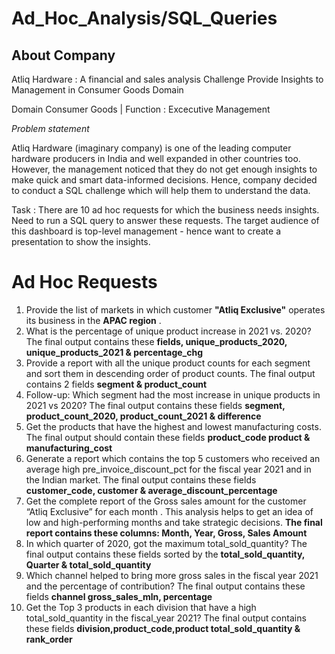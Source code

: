 # Ad_Hoc_Analysis/SQL_Queries
## About Company
Atliq Hardware : A financial and sales analysis Challenge Provide Insights to Management in Consumer Goods Domain

Domain Consumer Goods | Function : Excecutive Management

*Problem statement*

Atliq Hardware (imaginary company) is one of the leading computer hardware producers in India and well expanded in other countries too. However, the management noticed that they do not get enough insights to make quick and smart data-informed decisions. Hence, company decided to conduct a SQL challenge which will help them to understand the data.

Task : There are 10 ad hoc requests for which the business needs insights. Need to run a SQL query to answer these requests. The target audience of this dashboard is top-level management - hence want to create a presentation to show the insights.

# Ad Hoc Requests
1. Provide the list of markets in which customer **"Atliq Exclusive"** operates its business in the **APAC region** .
2. What is the percentage of unique product increase in 2021 vs. 2020? The final output contains these **fields, unique_products_2020, unique_products_2021 & percentage_chg**
3. Provide a report with all the unique product counts for each segment and sort them in descending order of product counts. The final output contains 2 fields **segment & product_count**
4. Follow-up: Which segment had the most increase in unique products in 2021 vs 2020? The final output contains these fields **segment, product_count_2020, product_count_2021 & difference**
5. Get the products that have the highest and lowest manufacturing costs. The final output should contain these fields **product_code product & manufacturing_cost**
6. Generate a report which contains the top 5 customers who received an average high pre_invoice_discount_pct for the fiscal year 2021 and in the Indian market. The final output contains these fields **customer_code, customer & average_discount_percentage**
7. Get the complete report of the Gross sales amount for the customer “Atliq Exclusive” for each month . This analysis helps to get an idea of low and high-performing months and take strategic decisions. **The final report contains these columns: Month, Year, Gross, Sales Amount**
8. In which quarter of 2020, got the maximum total_sold_quantity? The final output contains these fields sorted by the **total_sold_quantity, Quarter & total_sold_quantity**
9. Which channel helped to bring more gross sales in the fiscal year 2021 and the percentage of contribution? The final output contains these fields **channel gross_sales_mln, percentage**
10. Get the Top 3 products in each division that have a high total_sold_quantity in the fiscal_year 2021? The final output contains these fields **division,product_code,product total_sold_quantity & rank_order**
